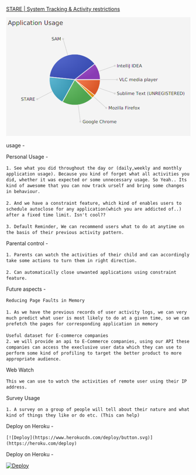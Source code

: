 [STARE | System Tracking & Activity restrictions](https://github.com/dbads/stare/)

<img src="https://github.com/dbads/stareOn/blob/master/Stare/static/Stare/img/sd2.png?raw=true">

usage - 

Personal Usage - 

	1. See what you did throughout the day or (daily,weekly and monthly application usage). Because you kind of forget what all activities you did, whether it was expected or some unnecessary usage. So Yeah.. Its kind of awesome that you can now track urself and bring some changes in behaviour.

	2. And we have a constraint feature, which kind of enables users to schedule autoclose for any application(which you are addicted of..) after a fixed time limit. Isn't cool??

	3. Default Reminder, We can recommend users what to do at anytime on the basis of their previous activity pattern.

	
Parental control - 

	1. Parents can watch the activities of their child and can accordingly take some actions to turn them in right direction.  
	
	2. Can automatically close unwanted applications using constraint feature.



Future aspects - 

	Reducing Page Faults in Memory 

	1. As we have the previous records of user activity logs, we can very much predict what user is most likely to do at a given time, so we can prefetch the pages for corresponding application in memory
	
	Useful dataset for E-commerce companies
	2. we will provide an api to E-Commerce companies, using our API these companies can access the execlusive user data which they can use to perform some kind of profiling to target the better product to more appropriate audience.


Web Watch
	
	This we can use to watch the activities of remote user using their IP address.


Survey Usage

	1. A survey on a group of people will tell about their nature and what kind of things they like or do etc. (This can help)


Deploy on Heroku - 

	[![Deploy](https://www.herokucdn.com/deploy/button.svg)](https://heroku.com/deploy)












Deploy on Heroku - 

[![Deploy](https://www.herokucdn.com/deploy/button.svg)](https://heroku.com/deploy)
